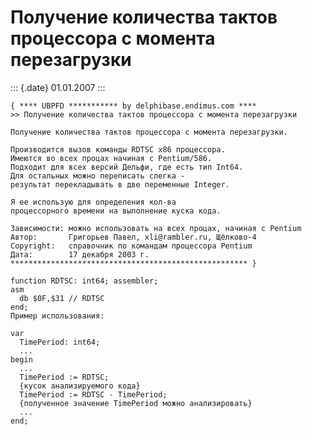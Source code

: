 Получение количества тактов процессора с момента перезагрузки
=============================================================

::: {.date}
01.01.2007
:::

    { **** UBPFD *********** by delphibase.endimus.com ****
    >> Получение количества тактов процессора с момента перезагрузки
     
    Получение количества тактов процессора с момента перезагрузки.
     
    Производится вызов команды RDTSC x86 процессора.
    Имеются во всех процах начиная с Pentium/586.
    Подходит для всех версий Дельфи, где есть тип Int64.
    Для остальных можно переписать слегка -
    результат перекладывать в две переменные Integer.
     
    Я ее использую для определения кол-ва
    процессорного времени на выполнение куска кода.
     
    Зависимости: можно использовать на всех процах, начиная с Pentium
    Автор:       Григорьев Павел, xli@rambler.ru, Щёлково-4
    Copyright:   справочник по командам процессора Pentium
    Дата:        17 декабря 2003 г.
    ***************************************************** }
     
    function RDTSC: int64; assembler;
    asm
      db $0F,$31 // RDTSC
    end;
    Пример использования: 
     
    var
      TimePeriod: int64;
      ...
    begin
      ...
      TimePeriod := RDTSC;
      {кусок анализируемого кода}
      TimePeriod := RDTSC - TimePeriod;
      {полученное значение TimePeriod можно анализировать}
      ...
    end;
